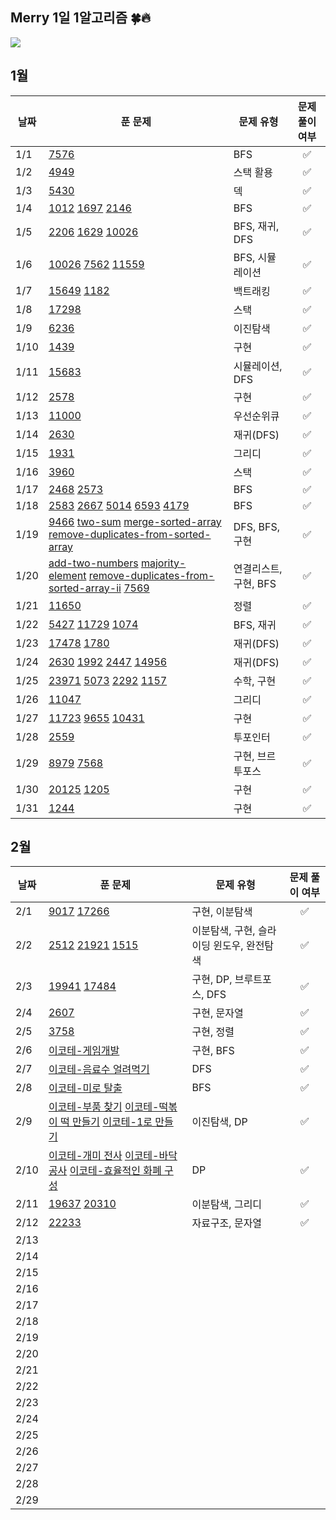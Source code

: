 ## Merry 1일 1알고리즘 🍀🔥

![](https://api.mosu.blog/OneDay-OneAlgorithm/YooJimin?since=2024-01-01)

## 1월

| 날짜 | 푼 문제 | 문제 유형 | 문제 풀이 여부 |
| ---- | ------- | ------ | :------: |
| 1/1  | [7576](https://www.acmicpc.net/problem/7576) | BFS | ✅ |
| 1/2  | [4949](https://www.acmicpc.net/problem/4949) | 스택 활용 | ✅ |
| 1/3  | [5430](https://www.acmicpc.net/problem/5430) | 덱 | ✅ |
| 1/4  | [1012](https://www.acmicpc.net/problem/1012) [1697](https://www.acmicpc.net/problem/1697) [2146](https://www.acmicpc.net/problem/2146) | BFS | ✅ |
| 1/5  | [2206](https://www.acmicpc.net/problem/2206) [1629](https://www.acmicpc.net/problem/1629) [10026](https://www.acmicpc.net/problem/10026) | BFS, 재귀, DFS | ✅ |
| 1/6  | [10026](https://www.acmicpc.net/problem/10026) [7562](https://www.acmicpc.net/problem/7562) [11559](https://www.acmicpc.net/problem/11559) | BFS, 시뮬레이션 | ✅ |
| 1/7  | [15649](https://www.acmicpc.net/problem/15649) [1182](https://www.acmicpc.net/problem/1182) | 백트래킹 | ✅ |
| 1/8  | [17298](https://www.acmicpc.net/problem/17298) | 스택 | ✅ |
| 1/9  | [6236](https://www.acmicpc.net/problem/6236) | 이진탐색 | ✅ |
| 1/10 | [1439](https://www.acmicpc.net/problem/1439) | 구현 | ✅ |
| 1/11 | [15683](https://www.acmicpc.net/problem/15683) | 시뮬레이션, DFS | ✅ |
| 1/12 | [2578](https://www.acmicpc.net/problem/2578) | 구현 | ✅ |
| 1/13 | [11000](https://www.acmicpc.net/problem/11000) | 우선순위큐 | ✅ |
| 1/14 | [2630](https://www.acmicpc.net/problem/2630) | 재귀(DFS) | ✅ |
| 1/15 | [1931](https://www.acmicpc.net/problem/1931) | 그리디 | ✅ |
| 1/16 | [3960](https://www.acmicpc.net/problem/3960) | 스택 | ✅ |
| 1/17 | [2468](https://www.acmicpc.net/problem/2468) [2573](https://www.acmicpc.net/problem/2573) | BFS | ✅ |
| 1/18 | [2583](https://www.acmicpc.net/problem/2583) [2667](https://www.acmicpc.net/problem/2667) [5014](https://www.acmicpc.net/problem/5014) [6593](https://www.acmicpc.net/problem/6593) [4179](https://www.acmicpc.net/problem/4179) | BFS | ✅ |
| 1/19 | [9466](https://www.acmicpc.net/problem/9466) [two-sum](https://leetcode.com/problems/two-sum/) [merge-sorted-array](https://leetcode.com/problems/merge-sorted-array/) [remove-duplicates-from-sorted-array](https://leetcode.com/problems/remove-duplicates-from-sorted-array/) | DFS, BFS, 구현 | ✅ |
| 1/20 | [add-two-numbers](https://leetcode.com/problems/add-two-numbers/) [majority-element](https://leetcode.com/problems/majority-element/) [remove-duplicates-from-sorted-array-ii](https://leetcode.com/problems/remove-duplicates-from-sorted-array-ii/) [7569](https://www.acmicpc.net/problem/7569) | 연결리스트, 구현, BFS | ✅ |
| 1/21 | [11650](https://www.acmicpc.net/problem/11650) | 정렬 | ✅ |
| 1/22 | [5427](https://www.acmicpc.net/problem/5427) [11729](https://www.acmicpc.net/problem/11729) [1074](https://www.acmicpc.net/problem/1074) | BFS, 재귀 | ✅ |
| 1/23 | [17478](https://www.acmicpc.net/problem/17478) [1780](https://www.acmicpc.net/problem/1780) | 재귀(DFS) | ✅ |
| 1/24 | [2630](https://www.acmicpc.net/problem/2630) [1992](https://www.acmicpc.net/problem/1992) [2447](https://www.acmicpc.net/problem/2447) [14956](https://www.acmicpc.net/problem/14956) | 재귀(DFS) | ✅ |
| 1/25 | [23971](https://www.acmicpc.net/problem/23971) [5073](https://www.acmicpc.net/problem/5073) [2292](https://www.acmicpc.net/problem/2292) [1157](https://www.acmicpc.net/problem/1157) | 수학, 구현 | ✅ |
| 1/26 | [11047](https://www.acmicpc.net/problem/11047) | 그리디 | ✅ |
| 1/27 | [11723](https://www.acmicpc.net/problem/11723) [9655](https://www.acmicpc.net/problem/9655) [10431](https://www.acmicpc.net/problem/10431) | 구현 | ✅ |
| 1/28 | [2559](https://www.acmicpc.net/problem/2559) | 투포인터 | ✅ |
| 1/29 | [8979](https://www.acmicpc.net/problem/2559) [7568](https://www.acmicpc.net/problem/7568) | 구현, 브르투포스 | ✅ |
| 1/30 | [20125](https://www.acmicpc.net/problem/20125) [1205](https://www.acmicpc.net/problem/1205) | 구현 | ✅ |
| 1/31 | [1244](https://www.acmicpc.net/problem/1244)  | 구현 | ✅ |

## 2월

| 날짜 | 푼 문제 | 문제 유형 | 문제 풀이 여부 |
| ---- | ------- | ------ | :------: |
| 2/1  | [9017](https://www.acmicpc.net/problem/9017) [17266](https://www.acmicpc.net/problem/17266) | 구현, 이분탐색 | ✅ |
| 2/2  | [2512](https://www.acmicpc.net/problem/2512) [21921](https://www.acmicpc.net/problem/21921) [1515](https://www.acmicpc.net/problem/1515) | 이분탐색, 구현, 슬라이딩 윈도우, 완전탐색 | ✅ |
| 2/3  | [19941](https://www.acmicpc.net/problem/19941) [17484](https://www.acmicpc.net/problem/17484) | 구현, DP, 브루트포스, DFS  | ✅ |
| 2/4  | [2607](https://www.acmicpc.net/problem/2607) | 구현, 문자열 | ✅ |
| 2/5  | [3758](https://www.acmicpc.net/problem/3758) | 구현, 정렬 | ✅ |
| 2/6  | [이코테-게임개발]() | 구현, BFS | ✅ |
| 2/7  | [이코테-음료수 얼려먹기]() | DFS | ✅ |
| 2/8  | [이코테-미로 탈출]() | BFS | ✅ |
| 2/9  | [이코테-부품 찾기]() [이코테-떡볶이 떡 만들기]() [이코테-1로 만들기]() | 이진탐색, DP | ✅ |
| 2/10 | [이코테-개미 전사]() [이코테-바닥 공사]() [이코테-효율적인 화폐 구성]() | DP | ✅ |
| 2/11 | [19637](https://www.acmicpc.net/problem/19637) [20310](https://www.acmicpc.net/problem/20310) | 이분탐색, 그리디 | ✅ |
| 2/12 | [22233](https://www.acmicpc.net/problem/22233) | 자료구조, 문자열 | ✅ |
| 2/13 |  |  |  |
| 2/14 |  |  |  |
| 2/15 |  |  |  |
| 2/16 |  |  |  |
| 2/17 |  |  |  |
| 2/18 |  |  |  |
| 2/19 |  |  |  |
| 2/20 |  |  |  |
| 2/21 |  |  |  |
| 2/22 |  |  |  |
| 2/23 |  |  |  |
| 2/24 |  |  |  |
| 2/25 |  |  |  |
| 2/26 |  |  |  |
| 2/27 |  |  |  |
| 2/28 |  |  |  |
| 2/29 |  |  |  |